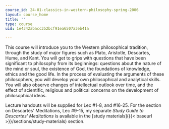 ```yaml
---
course_id: 24-01-classics-in-western-philosophy-spring-2006
layout: course_home
title: ''
type: course
uid: 1e4342abacc352bcf91ea6507a3eb41a

---
```

This course will introduce you to the Western philosophical tradition, through the study of major figures such as Plato, Aristotle, Descartes, Hume, and Kant. You will get to grips with questions that have been significant to philosophy from its beginnings: questions about the nature of the mind or soul, the existence of God, the foundations of knowledge, ethics and the good life. In the process of evaluating the arguments of these philosophers, you will develop your own philosophical and analytical skills. You will also observe changes of intellectual outlook over time, and the effect of scientific, religious and political concerns on the development of philosophical ideas.

Lecture handouts will be supplied for Lec #1-8, and #16-25. For the section on Descartes' Meditations, Lec #9-15, my separate _Study Guide to Descartes' Meditations_ is available in the [study materials]({{< baseurl >}}/sections/study-materials) section.
